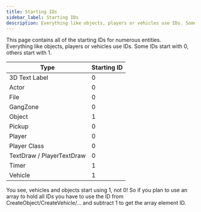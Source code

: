 ```yaml
---
title: Starting IDs
sidebar_label: Starting IDs
description: Everything like objects, players or vehicles use IDs. Some IDs start with 0, others start with 1.
---
```


This page contains all of the starting IDs for numerous entities.  
Everything like objects, players or vehicles use IDs. Some IDs start with 0, others start with 1.

| Type                      | Starting ID |
| ------------------------- | ----------- |
| 3D Text Label             | 0           |
| Actor                     | 0           |
| File                      | 0           |
| GangZone                  | 0           |
| Object                    | 1           |
| Pickup                    | 0           |
| Player                    | 0           |
| Player Class              | 0           |
| TextDraw / PlayerTextDraw | 0           |
| Timer                     | 1           |
| Vehicle                   | 1           |

You see, vehicles and objects start using 1, not 0! So if you plan to use an array to hold all IDs you have to use the ID from CreateObject/CreateVehicle/... and subtract 1 to get the array element ID.
